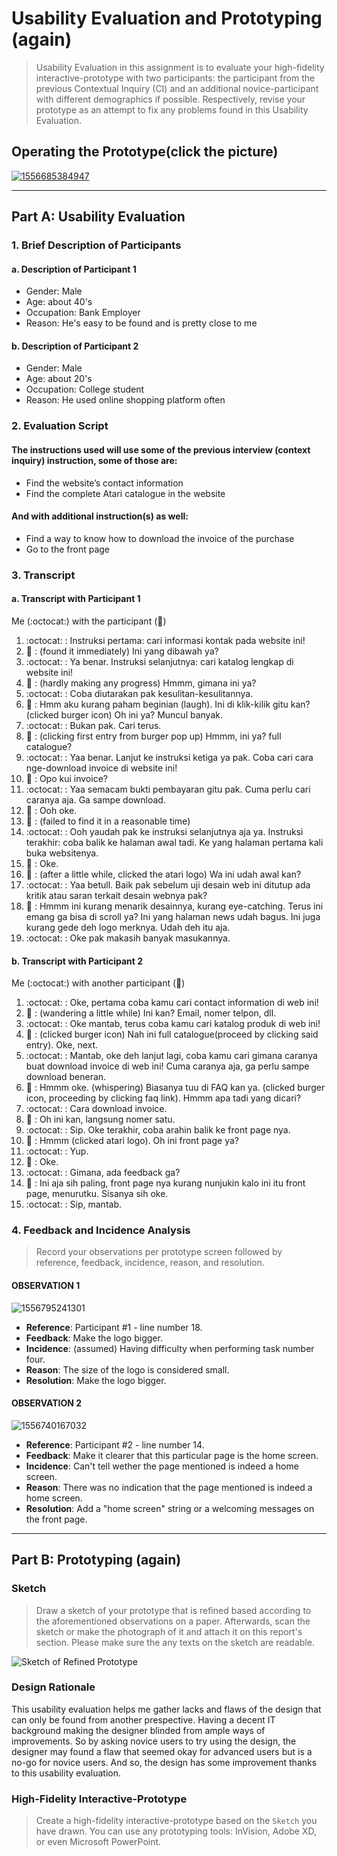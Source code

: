 # Usability Evaluation and Prototyping (again)
> Usability Evaluation in this assignment is to evaluate your high-fidelity interactive-prototype with two participants:
> the participant from the previous Contextual Inquiry (CI) 
> and an additional novice-participant with different demographics if possible.
> Respectively, revise your prototype as an attempt to fix any problems found in this Usability Evaluation.

## Operating the Prototype(click the picture)
[![1556685384947](https://user-images.githubusercontent.com/32842793/57005838-649a9780-6c05-11e9-9efc-885a1dc0b772.jpg)](https://youtu.be/98jKzYqWDWs)

---

## Part A: Usability Evaluation

### 1. Brief Description of Participants

#### a. Description of Participant 1
 - Gender: Male 
 - Age: about 40's
 - Occupation: Bank Employer 
 - Reason: He's easy to be found and is pretty close to me  

#### b. Description of Participant 2
 - Gender: Male
 - Age: about 20's
 - Occupation: College student
 - Reason: He used online shopping platform often
 
### 2. Evaluation Script
#### The instructions used will use some of the previous interview (context inquiry) instruction, some of those are:
 - Find the website’s contact information
 - Find the complete Atari catalogue in the website

#### And with additional instruction(s) as well:
- Find a way to know how to download the invoice of the purchase
- Go to the front page
 
### 3. Transcript
#### a. Transcript with Participant 1
Me (:octocat:) with the participant (:moyai:)
 1.  :octocat:  : Instruksi pertama: cari informasi kontak pada website ini!
 2.  :moyai:     : (found it immediately) Ini yang dibawah ya?
 3.  :octocat:  : Ya benar. Instruksi selanjutnya: cari katalog lengkap di website ini!
 4.  :moyai:     : (hardly making any progress) Hmmm, gimana ini ya?
 5.  :octocat:  : Coba diutarakan pak kesulitan-kesulitannya.
 6.  :moyai:     : Hmm aku kurang paham beginian (laugh). Ini di klik-kilik gitu kan? (clicked burger icon) Oh ini ya? Muncul banyak.
 7.  :octocat:  : Bukan pak. Cari terus.
 8.  :moyai:     : (clicking first entry from burger pop up) Hmmm, ini ya? full catalogue?
 9.  :octocat:  : Yaa benar. Lanjut ke instruksi ketiga ya pak. Coba cari cara nge-download invoice di website ini!
 10. :moyai:     : Opo kui invoice?
 11. :octocat:  : Yaa semacam bukti pembayaran gitu pak. Cuma perlu cari caranya aja. Ga sampe download.
 12. :moyai:     : Ooh oke.
 13. :moyai:     : (failed to find it in a reasonable time)
 14. :octocat:  : Ooh yaudah pak ke instruksi selanjutnya aja ya. Instruksi terakhir: coba balik ke halaman awal tadi. Ke yang halaman pertama kali buka websitenya.
 15. :moyai:     : Oke.
 16. :moyai:     : (after a little while, clicked the atari logo) Wa ini udah awal kan?
 17. :octocat:  : Yaa betull. Baik pak sebelum uji desain web ini ditutup ada kritik atau saran terkait desain webnya pak?
 18. :moyai: : Hmmm ini kurang menarik desainnya, kurang eye-catching. Terus ini emang ga bisa di scroll ya? Ini yang halaman news udah bagus. Ini juga kurang gede deh logo merknya. Udah deh itu aja.
 19. :octocat: : Oke pak makasih banyak masukannya.

#### b. Transcript with Participant 2
Me (:octocat:) with another participant (:runner:)
1.  :octocat:  : Oke, pertama coba kamu cari contact information di web ini!
2.  :runner: : (wandering a little while) Ini kan? Email, nomer telpon, dll.
3. :octocat: : Oke mantab, terus coba kamu cari katalog produk di web ini!
4. :runner: : (clicked burger icon) Nah ini full catalogue(proceed by clicking said entry). Oke, next.
5. :octocat: : Mantab, oke deh lanjut lagi, coba kamu cari gimana caranya buat download invoice di web ini! Cuma caranya aja, ga perlu sampe download beneran.
6. :runner: : Hmmm oke. (whispering) Biasanya tuu di FAQ kan ya. (clicked burger icon, proceeding by clicking faq link). Hmmm apa tadi yang dicari?
7. :octocat: : Cara download invoice.
8. :runner: : Oh ini kan, langsung nomer satu.
9. :octocat: : Sip. Oke terakhir, coba arahin balik ke front page nya.
10. :runner: : Hmmm (clicked atari logo). Oh ini front page ya?
11. :octocat: : Yup.
12. :runner: : Oke.
13. :octocat: : Gimana, ada feedback ga?
14. :runner: : Ini aja sih paling, front page nya kurang nunjukin kalo ini itu front page, menurutku. Sisanya sih oke.
15. :octocat: : Sip, mantab.

### 4. Feedback and Incidence Analysis
> Record your observations per prototype screen followed by reference, feedback, incidence, reason, and resolution.

#### OBSERVATION 1
![1556795241301](https://user-images.githubusercontent.com/32842793/57071641-4025e480-6d05-11e9-99f4-34587284e12c.jpg)

 - **Reference**: Participant #1 - line number 18.
 - **Feedback**: Make the logo bigger.
 - **Incidence**: (assumed) Having difficulty when performing task number four.
 - **Reason**: The size of the logo is considered small.
 - **Resolution**: Make the logo bigger.
 
 #### OBSERVATION 2
![1556740167032](https://user-images.githubusercontent.com/32842793/57039051-cac6ff00-6c85-11e9-8edd-56e673f61eda.jpg)

 - **Reference**: Participant #2 - line number 14.
 - **Feedback**: Make it clearer that this particular page is the home screen. 
 - **Incidence**: Can't tell wether the page mentioned is indeed a home screen.
 - **Reason**: There was no indication that the page mentioned is indeed a home screen.
 - **Resolution**: Add a "home screen" string or a welcoming messages on the front page. 
 
 ---

## Part B: Prototyping (again)
### Sketch
> Draw a sketch of your prototype that is refined based according to the aforementioned observations on a paper.
> Afterwards, scan the sketch or make the photograph of it and attach it on this report's section.
> Please make sure the any texts on the sketch are readable.

![Sketch of Refined Prototype](https://cdn2.hubspot.net/hub/725165/file-3421843765-png/blog-files/uxpin--300x211.png)

### Design Rationale
This usability evaluation helps me gather lacks and flaws of the design that can only be found from another prespective. Having a decent IT background making the designer blinded from ample ways of improvements. So by asking novice users to try using the design, the designer may found a flaw that seemed okay for advanced users but is a no-go for novice users. And so, the design has some improvement thanks to this usability evaluation.  

### High-Fidelity Interactive-Prototype
> Create a high-fidelity interactive-prototype based on the `Sketch` you have drawn.
> You can use any prototyping tools: InVision, Adobe XD, or even Microsoft PowerPoint.

